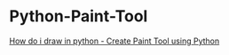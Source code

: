# Python-Paint-Tool
<a href="https://rrtutors.com/tutorials/how-do-i-draw-in-python---create-paint-tool-using-python">How do i draw in python - Create Paint Tool using Python</a>
